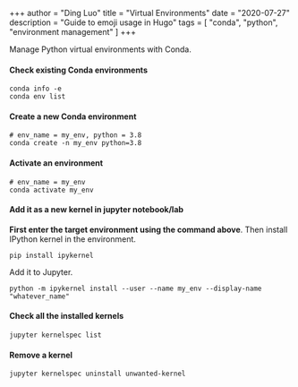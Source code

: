 +++
author = "Ding Luo"
title = "Virtual Environments"
date = "2020-07-27"
description = "Guide to emoji usage in Hugo"
tags = [
    "conda", "python", "environment management"
]
+++

Manage Python virtual environments with Conda.
<!--more-->

#### Check existing Conda environments
```
conda info -e
conda env list
```
#### Create a new Conda environment
```
# env_name = my_env, python = 3.8
conda create -n my_env python=3.8
```
#### Activate an environment
```
# env_name = my_env
conda activate my_env
```
#### Add it as a new kernel in jupyter notebook/lab
**First enter the target environment using the command above**. Then install IPython kernel in the environment.
```
pip install ipykernel
```
Add it to Jupyter.
```
python -m ipykernel install --user --name my_env --display-name "whatever_name"
```
#### Check all the installed kernels
```
jupyter kernelspec list
```
#### Remove a kernel
```
jupyter kernelspec uninstall unwanted-kernel
```

